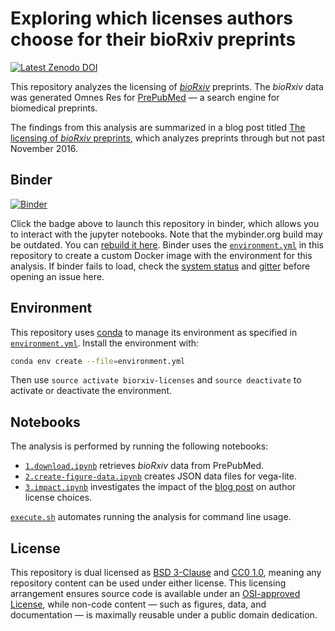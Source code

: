 # Exploring which licenses authors choose for their bioRxiv preprints

[![Latest Zenodo DOI](https://zenodo.org/badge/74924525.svg)](https://zenodo.org/badge/latestdoi/74924525)

This repository analyzes the licensing of [_bioRxiv_](http://biorxiv.org/ "The
Preprint Server for Biology") preprints. The _bioRxiv_ data was generated Omnes
Res for [PrePubMed](http://www.prepubmed.org/) — a search engine for biomedical
preprints.

The findings from this analysis are summarized in a blog post titled [The
licensing of _bioRxiv_ preprints](http://blog.dhimmel.com/biorxiv-licenses/
"Satoshi Village"), which analyzes preprints through but not past November 2016.

## Binder

[![Binder](http://mybinder.org/badge.svg)](http://mybinder.org:/repo/dhimmel/biorxiv-licenses)

Click the badge above to launch this repository in binder, which allows you to
interact with the jupyter notebooks. Note that the mybinder.org build may be
outdated. You can [rebuild it
here](http://mybinder.org/status/dhimmel/biorxiv-licenses). Binder uses the
[`environment.yml`](environment.yml) in this repository to create a custom Docker image
with the environment for this analysis. If binder fails to load, check the [system status](http://mybinder.org/status/) and [gitter](https://gitter.im/binder-project/binder) before opening an issue here.

## Environment

This repository uses [conda](http://conda.pydata.org/docs/) to manage its environment as specified in [`environment.yml`](environment.yml).
Install the environment with:

```sh
conda env create --file=environment.yml
```

Then use `source activate biorxiv-licenses` and `source deactivate` to activate or deactivate the environment.

## Notebooks

The analysis is performed by running the following notebooks:

+ [`1.download.ipynb`](1.download.ipynb) retrieves _bioRxiv_ data from PrePubMed.
+ [`2.create-figure-data.ipynb`](2.create-figure-data.ipynb) creates JSON data
files for vega-lite.
+ [`3.impact.ipynb`](3.impact.ipynb) investigates the impact of the [blog post](http://blog.dhimmel.com/biorxiv-licenses/) on author license choices.

[`execute.sh`](execute.sh) automates running the analysis for command line
usage.

## License

This repository is dual licensed as [BSD 3-Clause](LICENSE-BSD.md) and [CC0
1.0](LICENSE-CC0.md), meaning any repository content can be used under either
license. This licensing arrangement ensures source code is available under an
[OSI-approved License](https://opensource.org/licenses/alphabetical), while
non-code content — such as figures, data, and documentation — is maximally
reusable under a public domain dedication.
